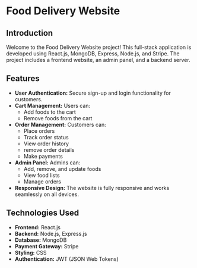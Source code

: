 # Food Delivery Website
## Introduction
 Welcome to the Food Delivery Website project! This full-stack application is developed using React.js, MongoDB, Express, Node.js, and Stripe. The project includes a frontend website, an admin panel, and a backend server.
## Features
- **User Authentication:** Secure sign-up and login functionality for customers.
- **Cart Management:** Users can:
  - Add foods to the cart
  - Remove foods from the cart
- **Order Management:** Customers can:
  - Place orders
  - Track order status
  - View order history
  - remove order details
  - Make payments
- **Admin Panel:** Admins can:
  - Add, remove, and update foods
  - View food lists
  - Manage orders
- **Responsive Design:** The website is fully responsive and works seamlessly on all devices.
## Technologies Used
- **Frontend:** React.js
- **Backend:** Node.js, Express.js
- **Database:** MongoDB
- **Payment Gateway:** Stripe
- **Styling:** CSS
- **Authentication:** JWT (JSON Web Tokens)


